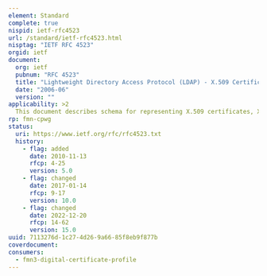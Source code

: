 ```yaml
---
element: Standard
complete: true
nispid: ietf-rfc4523
url: /standard/ietf-rfc4523.html
nisptag: "IETF RFC 4523"
orgid: ietf
document:
  org: ietf
  pubnum: "RFC 4523"
  title: "Lightweight Directory Access Protocol (LDAP) - X.509 Certificate Schema"
  date: "2006-06"
  version: ""
applicability: >2
  This document describes schema for representing X.509 certificates, X.521 security information, and related elements in directories accessible using the Lightweight Directory Access Protocol (LDAP). The LDAP definitions for these X.509 and X.521 schema elements replace those provided in RFCs 2252 and 2256.
rp: fmn-cpwg
status:
  uri: https://www.ietf.org/rfc/rfc4523.txt
  history: 
    - flag: added
      date: 2010-11-13
      rfcp: 4-25
      version: 5.0
    - flag: changed
      date: 2017-01-14
      rfcp: 9-17
      version: 10.0
    - flag: changed
      date: 2022-12-20
      rfcp: 14-62
      version: 15.0
uuid: 7113276d-1c27-4d26-9a66-85f8eb9f877b
coverdocument:
consumers:
  - fmn3-digital-certificate-profile
---
```


